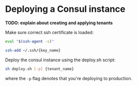 # Deploying a Consul instance

__TODO: explain about creating and applying tenants__

Make sure correct ssh certificate is loaded:

```bash
eval "$(ssh-agent -s)"

ssh-add ~/.ssh/{key_name}
```

Deploy the consul instance using the deploy.sh script:

```bash
sh deploy.sh [-p] {tenant_name}
```

where the `-p` flag denotes that you're deploying to production.


